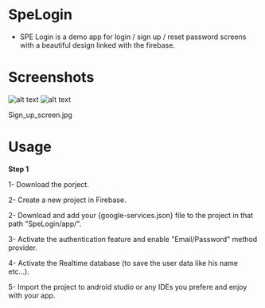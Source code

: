 # SpeLogin

- SPE Login is a demo app for login / sign up / reset password screens with a beautiful design linked with the firebase.

# Screenshots

![alt text](https://github.com/m-tharwat262/SpeLogin/blob/master/Images/Login_screen.jpg) ![alt text](https://github.com/m-tharwat262/SpeLogin/blob/master/Images/Sign_up_screen.jpg) 

Sign_up_screen.jpg
# Usage

**Step 1**

1- Download the porject.

2- Create a new project in Firebase.

2- Download and add your {google-services.json} file to the project in that path "SpeLogin/app/".

3- Activate the authentication feature and enable "Email/Password" method provider.

4- Activate the Realtime database (to save the user data like his name etc...).

5- Import the project to android studio or any IDEs you prefere and enjoy with your app.
